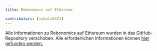 ```yaml
---
title: Robonomics auf Ethereum

contributors: [nakata5321]
---
```


Alle Informationen zu Robonomics auf Ethereum wurden in das GitHub-Repository verschoben. Alle erforderlichen Informationen können [hier gefunden werden.](https://github.com/airalab/Robonomics_on_Ethereum_Wiki)